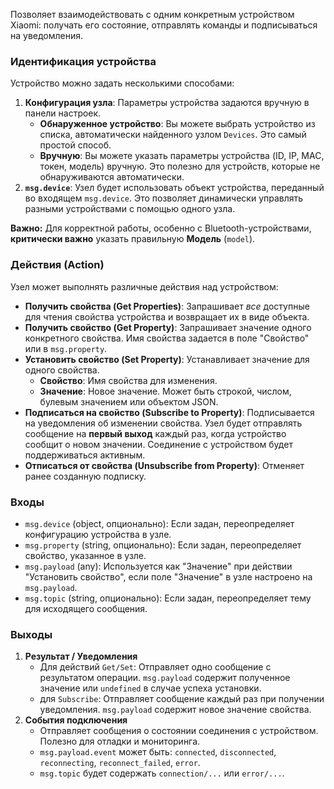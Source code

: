 <!-- markdownlint-disable-file MD041 -->
Позволяет взаимодействовать с одним конкретным устройством Xiaomi:
получать его состояние, отправлять команды и подписываться на уведомления.

### Идентификация устройства

Устройство можно задать несколькими способами:

1. **Конфигурация узла**: Параметры устройства задаются вручную в панели настроек.
    - **Обнаруженное устройство**: Вы можете выбрать устройство из списка,
    автоматически найденного узлом `Devices`. Это самый простой способ.
    - **Вручную**: Вы можете указать параметры устройства
    (ID, IP, MAC, токен, модель) вручную. Это полезно для устройств,
    которые не обнаруживаются автоматически.
2. **`msg.device`**: Узел будет использовать объект устройства,
переданный во входящем `msg.device`.
Это позволяет динамически управлять разными устройствами с помощью одного узла.

**Важно:** Для корректной работы, особенно с Bluetooth-устройствами,
**критически важно** указать правильную **Модель** (`model`).

### Действия (Action)

Узел может выполнять различные действия над устройством:

- **Получить свойства (Get Properties)**: Запрашивает *все* доступные
для чтения свойства устройства и возвращает их в виде объекта.
- **Получить свойство (Get Property)**: Запрашивает значение одного
конкретного свойства. Имя свойства задается в поле "Свойство" или в `msg.property`.
- **Установить свойство (Set Property)**: Устанавливает значение для одного свойства.
  - **Свойство**: Имя свойства для изменения.
  - **Значение**: Новое значение.
  Может быть строкой, числом, булевым значением или объектом JSON.
- **Подписаться на свойство (Subscribe to Property)**: Подписывается на уведомления
об изменении свойства. Узел будет отправлять сообщение на **первый выход**
каждый раз, когда устройство сообщит о новом значении.
Соединение с устройством будет поддерживаться активным.
- **Отписаться от свойства (Unsubscribe from Property)**:
Отменяет ранее созданную подписку.

### Входы

- `msg.device` (object, опционально): Если задан,
переопределяет конфигурацию устройства в узле.
- `msg.property` (string, опционально): Если задан,
переопределяет свойство, указанное в узле.
- `msg.payload` (any): Используется как "Значение" при действии
"Установить свойство", если поле "Значение" в узле настроено на `msg.payload`.
- `msg.topic` (string, опционально): Если задан,
переопределяет тему для исходящего сообщения.

### Выходы

1. **Результат / Уведомления**
    - Для действий `Get/Set`: Отправляет одно сообщение с результатом операции.
    `msg.payload` содержит полученное значение или `undefined` в случае успеха установки.
    - для `Subscribe`: Отправляет сообщение каждый раз при получении уведомления.
    `msg.payload` содержит новое значение свойства.
2. **События подключения**
    - Отправляет сообщения о состоянии соединения с устройством.
    Полезно для отладки и мониторинга.
    - `msg.payload.event` может быть:
    `connected`, `disconnected`, `reconnecting`, `reconnect_failed`, `error`.
    - `msg.topic` будет содержать `connection/...` или `error/...`.
